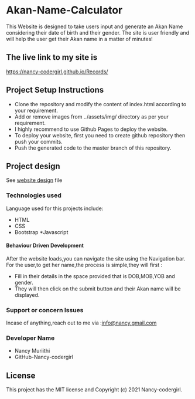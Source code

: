 # Akan-Name-Calculator
This Website is designed to take users input and generate an Akan Name considering their date of birth and their gender.
The site is user friendly and will help the user get their Akan name in a matter of minutes!
 ## The live link to my site is
  https://nancy-codergirl.github.io/Records/
## Project Setup Instructions
* Clone the repository and modify the content of index.html according to your requirement.
* Add or remove images from ../assets/img/ directory as per your requirement.
* I highly recommend to use Github Pages to deploy the website.
* To deploy your website, first you need to create github repository then push your commits.
* Push the generated code to the master branch of this repository.

## Project design
See [website design](https://www.figma.com/file/RGgge8uRr3OvAXNlafjVzL/Untitled?node-id=5%3A18) file

### Technologies used
Language used for this projects include: 
* HTML
* CSS
* Bootstrap
*Javascript
#### Behaviour Driven Development
After the website loads,you can navigate the site using the Navigation bar.
For the user,to get her name,the process is simple,they will first :
   * Fill in their details in the space provided that is DOB,MOB,YOB and gender.
   * They will then click on the submit button and their Akan name will be displayed.


 ###  Support or concern Issues
 Incase of anything,reach out to me via :info@nancy.gmail.com
 
### Developer Name
* Nancy Muriithi
* GitHub-Nancy-codergirl

## License
This project has the MIT license and Copyright (c) 2021 Nancy-codergirl.

